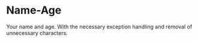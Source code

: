 # Name-Age
Your name and age. With the necessary exception handling and removal of unnecessary characters.
